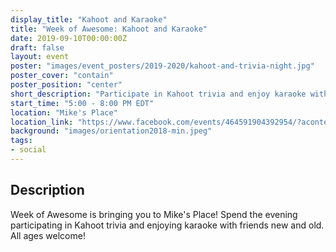 ```yaml
---
display_title: "Kahoot and Karaoke"
title: "Week of Awesome: Kahoot and Karaoke"
date: 2019-09-10T00:00:00Z
draft: false
layout: event
poster: "images/event_posters/2019-2020/kahoot-and-trivia-night.jpg"
poster_cover: "contain"
poster_position: "center"
short_description: "Participate in Kahoot trivia and enjoy karaoke with friends new and old at Mike's Place!"
start_time: "5:00 - 8:00 PM EDT"
location: "Mike's Place"
location_link: "https://www.facebook.com/events/464591904392954/?acontext=%7B%22event_action_history%22%3A[%7B%22surface%22%3A%22page%22%7D]%7D"
background: "images/orientation2018-min.jpeg"
tags:
- social
---
```


## Description

Week of Awesome is bringing you to Mike's Place! Spend the evening participating in Kahoot trivia and enjoying karaoke with friends new and old. All ages welcome!
